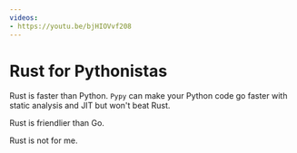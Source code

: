 ```yaml
---
videos:
- https://youtu.be/bjHIOVvf208
---
```


# Rust for Pythonistas

Rust is faster than Python. `Pypy` can make your Python code go faster with static analysis and JIT but won't beat Rust.

Rust is friendlier than Go.

Rust is not for me.
